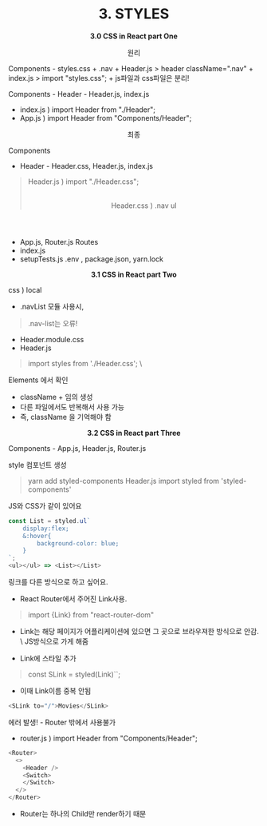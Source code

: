<h1 align="center">
3. STYLES
</h1> 
<p align="center">
  <strong>3.0 CSS in React part One</strong><br>
</p>

<p align="center">
  원리<br>
</p>
Components - styles.css
+ .nav 
+ Header.js > header className=".nav"
+ index.js > import "styles.css";
+ js파일과 css파일은 분리!

Components - Header - Header.js, index.js
+ index.js ) import Header from "./Header";
+ App.js ) import Header from "Components/Header";

<p align="center">
  최종<br>
</p>

Components 
+ Header - Header.css, Header.js, index.js 
> Header.js ) import "./Header.css"; <header classNmae="nav">  \
> Header.css ) .nav ul
+ App.js, Router.js
Routes
+ index.js
+ setupTests.js
.env , package.json, yarn.lock

<p align="center">
  <strong>3.1 CSS in React part Two</strong><br>
</p>

css ) local
+ .navList 모듈 사용시,
> .nav-list는 오류!
+ Header.module.css
+ Header.js 
> import styles from './Header.css'; \
> <ul className={styles.navList}>
Elements 에서 확인
+ className + 임의 생성
+ 다른 파일에서도 반복해서 사용 가능
+ 즉, className 을 기억해야 함


<p align="center">
  <strong>3.2 CSS in React part Three</strong><br>
</p>

Components - App.js, Header.js, Router.js

style 컴포넌트 생성
> yarn add styled-components
Header.js
> import styled from 'styled-components'

JS와 CSS가 같이 있어요
```javascript
const List = styled.ul`
    display:flex;
    &:hover{
        background-color: blue;
    }
`;
<ul></ul> => <List></List>
```
링크를 다른 방식으로 하고 싶어요.
+ React Router에서 주어진 Link사용. 
> import {Link} from "react-router-dom"
+ Link는 해당 페이지가 어플리케이션에 있으면 그 곳으로 브라우져한 방식으로 안감. \ JS방식으로 가게 해줌

+ Link에 스타일 추가
> const SLink = styled(Link)``;
+ 이때 Link이름 중복 안됨
```javascript
<SLink to="/">Movies</SLink>
```
에러 발생! - Router 밖에서 사용불가
+ router.js ) import Header from "Components/Header";
```javascript  
<Router>
  <> 
    <Header />
    <Switch>
    </Switch>
  </>
</Router>
```
+ Router는 하나의 Child만 render하기 때문
